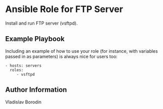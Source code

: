 Ansible Role for FTP Server
=========

Install and run FTP server (vsftpd).

Example Playbook
----------------

Including an example of how to use your role (for instance, with variables passed in as parameters) is always nice for users too:

    - hosts: servers
      roles:
         - vsftpd

Author Information
------------------

Vladislav Borodin
